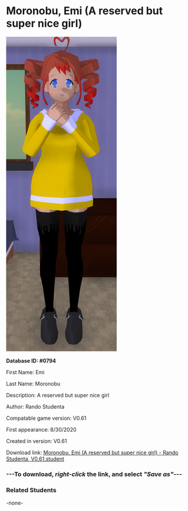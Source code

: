 # Moronobu, Emi (A reserved but super nice girl)

<img src="../../Files/Images/Moronobu, Emi (A reserved but super nice girl).png" title="Moronobu, Emi (A reserved but super nice girl) - Rando Studenta, V0.61">

**Database ID: #0794**

First Name: Emi

Last Name: Moronobu

Description: A reserved but super nice girl

Author: Rando Studenta

Compatable game version: V0.61

First appearance: 8/30/2020

Created in version: V0.61

Download link: <a href="https://raw.githubusercontent.com/Arbiter1223/Daigaku-Gurashi-Custom-Students/master/Files/Student%20Files/Moronobu%2C%20Emi%20(A%20reserved%20but%20super%20nice%20girl)%20-%20Rando%20Studenta%2C%20V0.61.student">Moronobu, Emi (A reserved but super nice girl) - Rando Studenta, V0.61.student</a>

### ---**To download, _right-click_ the link, and select _"Save as"_**---

### Related Students

-none-
